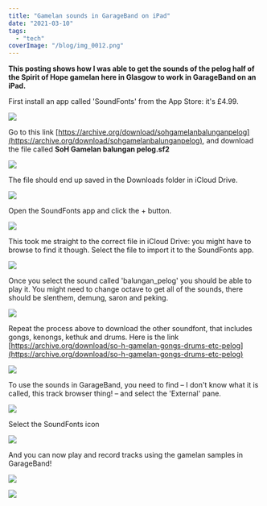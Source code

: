 ```yaml
---
title: "Gamelan sounds in GarageBand on iPad"
date: "2021-03-10"
tags: 
  - "tech"
coverImage: "/blog/img_0012.png"
---
```


**This posting shows how I was able to get the sounds of the pelog half of the Spirit of Hope gamelan here in Glasgow to work in GarageBand on an iPad.**

First install an app called 'SoundFonts' from the App Store: it's £4.99.

![](/blog/img_0001.png)

Go to this link [https://archive.org/download/sohgamelanbalunganpelog](https://archive.org/download/sohgamelanbalunganpelog), and download the file called **SoH Gamelan balungan pelog.sf2**

![](/blog/img_0003.png)

The file should end up saved in the Downloads folder in iCloud Drive.

[![](/blog/img_0004.png)](/blog/img_0004.png)

Open the SoundFonts app and click the + button.

[![](/blog/img_0005-arrow.png)](/blog/img_0005-arrow.png)

This took me straight to the correct file in iCloud Drive: you might have to browse to find it though. Select the file to import it to the SoundFonts app.

[![](/blog/img_0006.png)](/blog/img_0006.png)

Once you select the sound called 'balungan\_pelog' you should be able to play it. You might need to change octave to get all of the sounds, there should be slenthem, demung, saron and peking.

[![](/blog/img_0007.png)](/blog/img_0007.png)

Repeat the process above to download the other soundfont, that includes gongs, kenongs, kethuk and drums. Here is the link [https://archive.org/download/so-h-gamelan-gongs-drums-etc-pelog](https://archive.org/download/so-h-gamelan-gongs-drums-etc-pelog)

[![](/blog/img_0008.png)](/blog/img_0008.png)

To use the sounds in GarageBand, you need to find – I don't know what it is called, this track browser thing! – and select the 'External' pane.

[![](/blog/img_0010.png)](/blog/img_0010.png)

Select the SoundFonts icon

[![](/blog/img_0011.png)](/blog/img_0011.png)

And you can now play and record tracks using the gamelan samples in GarageBand!

[![](/blog/img_0012.png)](/blog/img_0012.png)

[![](/blog/img_0013.png)](/blog/img_0013.png)
